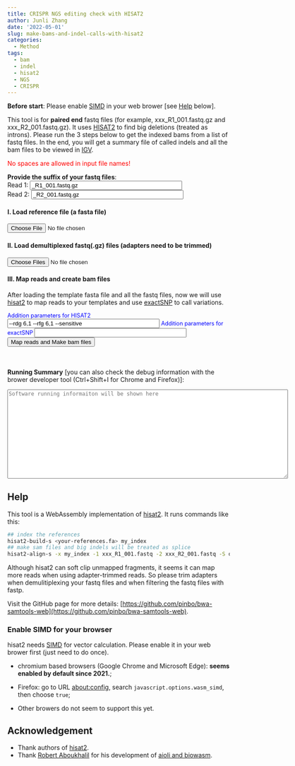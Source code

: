 ```yaml
---
title: CRISPR NGS editing check with HISAT2
author: Junli Zhang
date: '2022-05-01'
slug: make-bams-and-indel-calls-with-hisat2
categories:
  - Method
tags:
  - bam
  - indel
  - hisat2
  - NGS
  - CRISPR
---
```


**Before start**: Please enable [SIMD](https://v8.dev/features/simd) in your web brower [see [Help](#enable-simd-for-your-browser) below].

This tool is for **paired end** fastq files (for example, xxx_R1_001.fastq.gz and xxx_R2_001.fastq.gz). It uses [HISAT2](http://daehwankimlab.github.io/hisat2/) to find big deletions (treated as introns).
Please run the 3 steps below to get the indexed bams from a list of fastq files.
In the end, you will get a summary file of called indels and all the bam files to be viewed in [IGV](https://software.broadinstitute.org/software/igv/download).  

<p id=recommend2" style="color:red;">No spaces are allowed in input file names!</p>

**Provide the suffix of your fastq files**:  
<label for="suffix1">Read 1:</label>
<input id="suffix1" value="_R1_001.fastq.gz" size="40"><br>
<label for="suffix2">Read 2:</label>
<input id="suffix2" value="_R2_001.fastq.gz" size="40"><br>

<h4>I. Load reference file (a fasta file)</h4>

<input id="reference" type="file">

<h4>II. Load demultiplexed fastq(.gz) files (adapters need to be trimmed)</h4>
<input id="fastq" type="file" multiple>

<p id="indexErr" style="color:red;"></p>
<p id="demoRef" style="display:none;"></p>
<p id="demoFq" style="display:none;"></p>

<h4>III. Map reads and create bam files</h4>

After loading the template fasta file and all the fastq files, now we will use [hisat2](http://daehwankimlab.github.io/hisat2/) to map reads to your templates and use [exactSNP](http://subread.sourceforge.net/) to call variations.
<div id="options" style="font-size:90%;color:blue;">
Addition parameters for HISAT2 &nbsp;&nbsp;&nbsp;&nbsp;<input size="40" id="hisat2" value="--rdg 6,1 --rfg 6,1 --sensitive" type="text">  
Addition parameters for exactSNP <input size="40" id="exactSNP" value="" type="text">
</div>
<button onclick="makeAll()">Map reads and Make bam files</button>
<p id="bam" style="color:Tomato;font-style: italic;"></p>
<p id="bamErr" style="color:red;font-style: italic;"></p>
<button id="download-btn" onclick="downloadBam()" style="visibility:hidden">Download indexed bam files</button>
<p id="download" style="color:Tomato;font-style: italic;"></p>

**Running Summary** [you can also check the debug information with the brower developer tool (Ctrl+Shift+I for Chrome and Firefox)]:
<textarea id="stderr" name="stderr" rows="14" cols="85" style="font-family: monospace;font-size: 12px;" placeholder="Software running informaiton will be shown here"></textarea><br>

<script src="/tools/aioli/latest/aioli.js"></script>
<script src="/libs/hisat2web.js"></script>
<script src="/libs/FileSaver.min.js"></script>
<script src="/libs/jszip.min.js"></script>

## Help

This tool is a WebAssembly implementation of [hisat2](http://daehwankimlab.github.io/hisat2/). It runs commands like this:

```sh
## index the references
hisat2-build-s <your-references.fa> my_index
## make sam files and big indels will be treated as splice
hisat2-align-s -x my_index -1 xxx_R1_001.fastq -2 xxx_R2_001.fastq -S out.sam --pen-noncansplice 0
```

Although hisat2 can soft clip unmapped fragments, it seems it can map more reads when using adapter-trimmed reads. So please trim adapters when demulitiplexing your fastq files and when filtering the fastq files with fastp.

Visit the GitHub page for more details: [https://github.com/pinbo/bwa-samtools-web](https://github.com/pinbo/bwa-samtools-web).

### Enable SIMD for your browser

hisat2 needs [SIMD](https://v8.dev/features/simd) for vector calculation. Please enable it in your web brower first (just need to do once).

- chromium based browsers (Google Chrome and Microsoft Edge): **seems enabled by default since 2021.**; 

- Firefox: go to URL [about:config](about:config), search `javascript.options.wasm_simd`, then choose `true`;

- Other browers do not seem to support this yet.

## Acknowledgement

- Thank authors of [hisat2](http://daehwankimlab.github.io/hisat2/).
- Thank [Robert Aboukhalil](https://github.com/robertaboukhalil) for his development of [aioli and biowasm](https://github.com/biowasm).